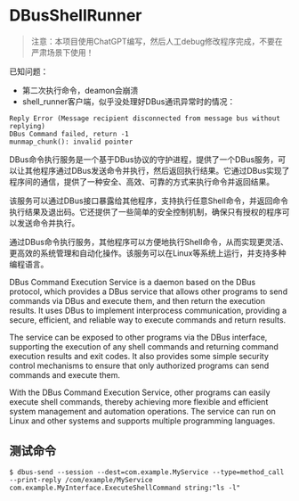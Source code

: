 # DBusShellRunner

> 注意：本项目使用ChatGPT编写，然后人工debug修改程序完成，不要在严肃场景下使用！

已知问题：

- 第二次执行命令，deamon会崩溃
- shell_runner客户端，似乎没处理好DBus通讯异常时的情况：

```
Reply Error (Message recipient disconnected from message bus without replying)
DBus Command failed, return -1
munmap_chunk(): invalid pointer
```


DBus命令执行服务是一个基于DBus协议的守护进程，提供了一个DBus服务，可以让其他程序通过DBus发送命令并执行，然后返回执行结果。它通过DBus实现了程序间的通信，提供了一种安全、高效、可靠的方式来执行命令并返回结果。

该服务可以通过DBus接口暴露给其他程序，支持执行任意Shell命令，并返回命令执行结果及退出码。它还提供了一些简单的安全控制机制，确保只有授权的程序可以发送命令并执行。

通过DBus命令执行服务，其他程序可以方便地执行Shell命令，从而实现更灵活、更高效的系统管理和自动化操作。该服务可以在Linux等系统上运行，并支持多种编程语言。


DBus Command Execution Service is a daemon based on the DBus protocol, which provides a DBus service that allows other programs to send commands via DBus and execute them, and then return the execution results. It uses DBus to implement interprocess communication, providing a secure, efficient, and reliable way to execute commands and return results.

The service can be exposed to other programs via the DBus interface, supporting the execution of any shell commands and returning command execution results and exit codes. It also provides some simple security control mechanisms to ensure that only authorized programs can send commands and execute them.

With the DBus Command Execution Service, other programs can easily execute shell commands, thereby achieving more flexible and efficient system management and automation operations. The service can run on Linux and other systems and supports multiple programming languages.

## 测试命令

```
$ dbus-send --session --dest=com.example.MyService --type=method_call --print-reply /com/example/MyService com.example.MyInterface.ExecuteShellCommand string:"ls -l"
```


